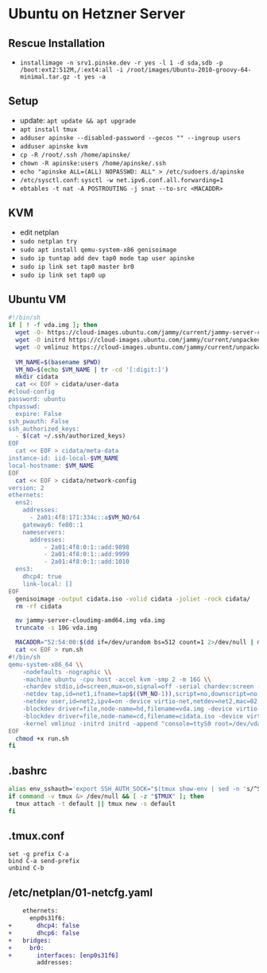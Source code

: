 # Ubuntu on Hetzner Server
## Rescue Installation
* `installimage -n srv1.pinske.dev -r yes -l 1 -d sda,sdb -p /boot:ext2:512M,/:ext4:all -i /root/images/Ubuntu-2010-groovy-64-minimal.tar.gz -t yes -a`

## Setup
* update: `apt update && apt upgrade`
* `apt install tmux`
* `adduser apinske --disabled-password --gecos "" --ingroup users`
* `adduser apinske kvm`
* `cp -R /root/.ssh /home/apinske/`
* `chown -R apinske:users /home/apinske/.ssh`
* `echo "apinske ALL=(ALL) NOPASSWD: ALL" > /etc/sudoers.d/apinske`
* `/etc/sysctl.conf`: `sysctl -w net.ipv6.conf.all.forwarding=1`
* `ebtables -t nat -A POSTROUTING -j snat --to-src <MACADDR>`

## KVM
* edit netplan
* `sudo netplan try`
* `sudo apt install qemu-system-x86 genisoimage`
* `sudo ip tuntap add dev tap0 mode tap user apinske`
* `sudo ip link set tap0 master br0`
* `sudo ip link set tap0 up`

## Ubuntu VM
```sh
#!/bin/sh                           
if [ ! -f vda.img ]; then
  wget -O- https://cloud-images.ubuntu.com/jammy/current/jammy-server-cloudimg-amd64.tar.gz | tar xzf - jammy-server-cloudimg-amd64.img
  wget -O initrd https://cloud-images.ubuntu.com/jammy/current/unpacked/jammy-server-cloudimg-amd64-initrd-generic
  wget -O vmlinuz https://cloud-images.ubuntu.com/jammy/current/unpacked/jammy-server-cloudimg-amd64-vmlinuz-generic
                                                   
  VM_NAME=$(basename $PWD)
  VM_NO=$(echo $VM_NAME | tr -cd '[:digit:]')
  mkdir cidata  
  cat << EOF > cidata/user-data   
#cloud-config                     
password: ubuntu                  
chpasswd:
  expire: False
ssh_pwauth: False 
ssh_authorized_keys:
  - $(cat ~/.ssh/authorized_keys)                                                                     
EOF            
  cat << EOF > cidata/meta-data
instance-id: iid-local-$VM_NAME             
local-hostname: $VM_NAME 
EOF
  cat << EOF > cidata/network-config                                                                                                                                                                        
version: 2           
ethernets:
  ens2:              
    addresses:               
      - 2a01:4f8:171:334c::a$VM_NO/64                                                                 
    gateway6: fe80::1                                                                                 
    nameservers:                                                                                                                                                                                            
      addresses:                                                                                      
          - 2a01:4f8:0:1::add:9898                                                                    
          - 2a01:4f8:0:1::add:9999                                                                    
          - 2a01:4f8:0:1::add:1010                                                                    
  ens3:
    dhcp4: true
    link-local: []
EOF
  genisoimage -output cidata.iso -volid cidata -joliet -rock cidata/
  rm -rf cidata

  mv jammy-server-cloudimg-amd64.img vda.img
  truncate -s 10G vda.img

  MACADDR="52:54:00:$(dd if=/dev/urandom bs=512 count=1 2>/dev/null | md5sum | sed 's/^\(..\)\(..\)\(..\).*$/\1:\2:\3/')"
  cat << EOF > run.sh
#!/bin/sh
qemu-system-x86_64 \\
    -nodefaults -nographic \\
    -machine ubuntu -cpu host -accel kvm -smp 2 -m 16G \\
    -chardev stdio,id=screen,mux=on,signal=off -serial chardev:screen -mon screen \\
    -netdev tap,id=net1,ifname=tap$((VM_NO-1)),script=no,downscript=no -device virtio-net,netdev=net1,mac=$MACADDR \\
    -netdev user,id=net2,ipv4=on -device virtio-net,netdev=net2,mac=02:00:00:00:00:f$VM_NO \\
    -blockdev driver=file,node-name=hd,filename=vda.img -device virtio-blk,drive=hd \\
    -blockdev driver=file,node-name=cd,filename=cidata.iso -device virtio-blk,drive=cd \\
    -kernel vmlinuz -initrd initrd -append "console=ttyS0 root=/dev/vda"
EOF
  chmod +x run.sh
fi
```

## .bashrc
```bash
alias env_sshauth='export SSH_AUTH_SOCK="$(tmux show-env | sed -n 's/^SSH_AUTH_SOCK=//p')"'
if command -v tmux &> /dev/null && [ -z "$TMUX" ]; then
  tmux attach -t default || tmux new -s default
fi
```

## .tmux.conf
```
set -g prefix C-a
bind C-a send-prefix
unbind C-b
```

## /etc/netplan/01-netcfg.yaml
```diff
    ethernets:
      enp0s31f6: 
+       dhcp4: false
+       dhcp6: false
+   bridges:
+     br0:
+       interfaces: [enp0s31f6]
        addresses:
```
